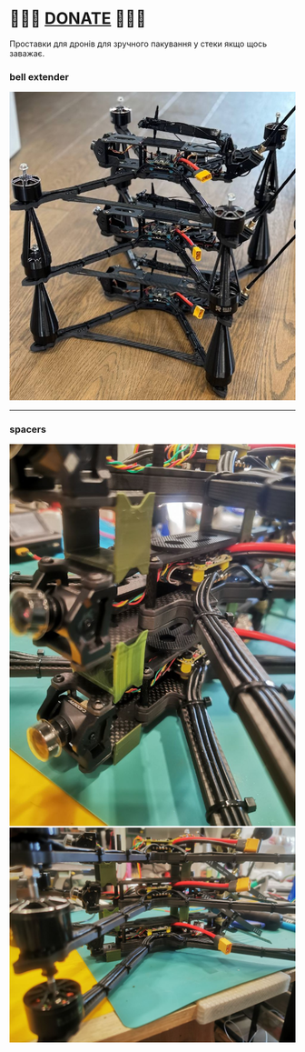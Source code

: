 
# 🍩🍩🍩 [DONATE](https://send.monobank.ua/jar/8GPxyGjM8E) 🍩🍩🍩

Проставки для дронів для зручного пакування у стеки якщо щось заважає.

### bell extender

![](/FPV_stack_spacers/3.jpg)

---

### spacers

![](/FPV_stack_spacers/1.jpg)
![](/FPV_stack_spacers/2.jpg)
